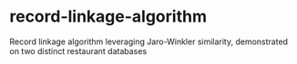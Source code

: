 # record-linkage-algorithm
Record linkage algorithm leveraging Jaro-Winkler similarity, demonstrated on two distinct restaurant databases
